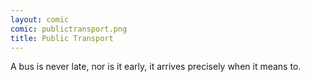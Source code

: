 ```yaml
---
layout: comic
comic: publictransport.png
title: Public Transport
---
```


A bus is never late, nor is it early, it arrives precisely when it means to.
